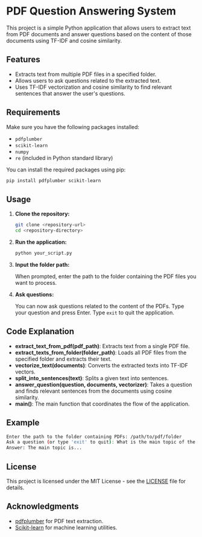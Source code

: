 # PDF Question Answering System

This project is a simple Python application that allows users to extract text from PDF documents and answer questions based on the content of those documents using TF-IDF and cosine similarity.

## Features

- Extracts text from multiple PDF files in a specified folder.
- Allows users to ask questions related to the extracted text.
- Uses TF-IDF vectorization and cosine similarity to find relevant sentences that answer the user's questions.

## Requirements

Make sure you have the following packages installed:

- `pdfplumber`
- `scikit-learn`
- `numpy`
- `re` (included in Python standard library)

You can install the required packages using pip:

```bash
pip install pdfplumber scikit-learn
```

## Usage

1. **Clone the repository:**

   ```bash
   git clone <repository-url>
   cd <repository-directory>
   ```

2. **Run the application:**

   ```bash
   python your_script.py
   ```

3. **Input the folder path:**

   When prompted, enter the path to the folder containing the PDF files you want to process.

4. **Ask questions:**

   You can now ask questions related to the content of the PDFs. Type your question and press Enter. Type `exit` to quit the application.

## Code Explanation

- **extract_text_from_pdf(pdf_path)**: Extracts text from a single PDF file.
- **extract_texts_from_folder(folder_path)**: Loads all PDF files from the specified folder and extracts their text.
- **vectorize_text(documents)**: Converts the extracted texts into TF-IDF vectors.
- **split_into_sentences(text)**: Splits a given text into sentences.
- **answer_question(question, documents, vectorizer)**: Takes a question and finds relevant sentences from the documents using cosine similarity.
- **main()**: The main function that coordinates the flow of the application.

## Example

```bash
Enter the path to the folder containing PDFs: /path/to/pdf/folder
Ask a question (or type 'exit' to quit): What is the main topic of the document?
Answer: The main topic is...
```

## License

This project is licensed under the MIT License - see the [LICENSE](LICENSE) file for details.

## Acknowledgments

- [pdfplumber](https://github.com/jsvine/pdfplumber) for PDF text extraction.
- [Scikit-learn](https://scikit-learn.org/stable/) for machine learning utilities.
